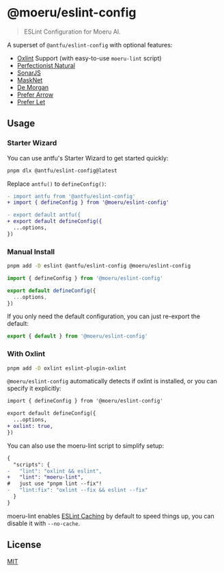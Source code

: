 # @moeru/eslint-config

> ESLint Configuration for Moeru AI.

A superset of `@antfu/eslint-config` with optional features:

- [Oxlint](https://oxc.rs/docs/guide/usage/linter) Support (with easy-to-use `moeru-lint` script)
- [Perfectionist Natural](https://github.com/azat-io/eslint-plugin-perfectionist)
- [SonarJS](https://github.com/SonarSource/SonarJS/blob/master/packages/jsts/src/rules/README.md)
- [MaskNet](https://github.com/DimensionDev/eslint-plugin)
- [De Morgan](https://github.com/azat-io/eslint-plugin-de-morgan)
- [Prefer Arrow](https://github.com/TristonJ/eslint-plugin-prefer-arrow)
- [Prefer Let](https://github.com/thefrontside/javascript/tree/v3/packages/eslint-plugin-prefer-let)

## Usage

### Starter Wizard

You can use antfu's Starter Wizard to get started quickly:

```bash
pnpm dlx @antfu/eslint-config@latest
```

Replace `antfu()` to `defineConfig()`:

```diff
- import antfu from '@antfu/eslint-config'
+ import { defineConfig } from '@moeru/eslint-config'

- export default antfu({
+ export default defineConfig({
  ...options,
})
```

### Manual Install

```bash
pnpm add -D eslint @antfu/eslint-config @moeru/eslint-config
```

```ts
import { defineConfig } from '@moeru/eslint-config'

export default defineConfig({
  ...options,
})
```

If you only need the default configuration, you can just re-export the default:

```ts
export { default } from '@moeru/eslint-config'
```

### With Oxlint

```bash
pnpm add -D oxlint eslint-plugin-oxlint
```

`@moeru/eslint-config` automatically detects if oxlint is installed, or you can specify it explicitly:

```diff
import { defineConfig } from '@moeru/eslint-config'

export default defineConfig({
  ...options,
+ oxlint: true,
})
```

You can also use the moeru-lint script to simplify setup:

```diff
{
  "scripts": {
-   "lint": "oxlint && eslint",
+   "lint": "moeru-lint",
#   just use "pnpm lint --fix"!
-   "lint:fix": "oxlint --fix && eslint --fix"
  }
}
```

moeru-lint enables [ESLint Caching](https://eslint.org/docs/latest/use/command-line-interface#caching) by default to speed things up, you can disable it with `--no-cache`.

## License

[MIT](../../LICENSE.md)
